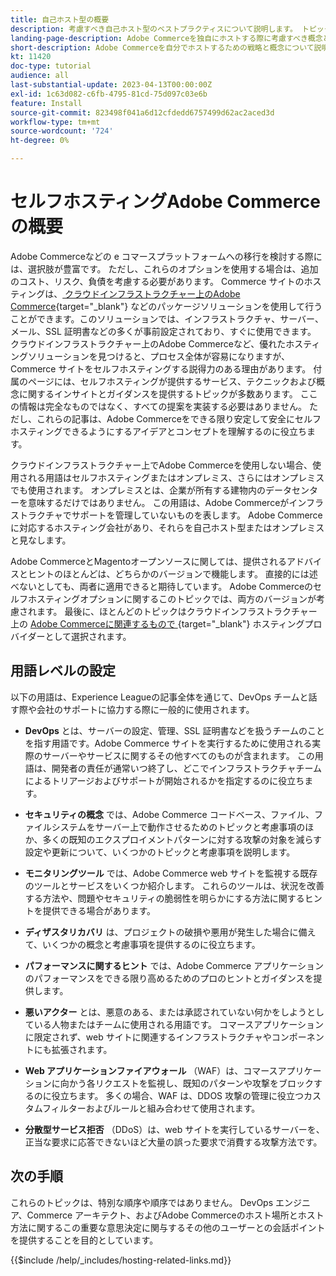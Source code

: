 ```yaml
---
title: 自己ホスト型の概要
description: 考慮すべき自己ホスト型のベストプラクティスについて説明します。 トピックは、セキュリティ要素から、災害復旧まで多岐にわたります。 これらのトピックは、Adobe Commerceを独自のバージョンでホストすることを決定した会社を支援するために用意されています。 提示される項目はすべて包括的なものではなく、安全で安定した回復力のある web サイトを促進するための適切な概念を提供する必要があります。
landing-page-description: Adobe Commerceを独自にホストする際に考慮すべき概念と事項について説明します。
short-description: Adobe Commerceを自分でホストするための戦略と概念について説明します。
kt: 11420
doc-type: tutorial
audience: all
last-substantial-update: 2023-04-13T00:00:00Z
exl-id: 1c63d082-c6fb-4795-81cd-75d097c03e6b
feature: Install
source-git-commit: 823498f041a6d12cfdedd6757499d62ac2aced3d
workflow-type: tm+mt
source-wordcount: '724'
ht-degree: 0%

---
```


# セルフホスティングAdobe Commerceの概要

Adobe Commerceなどの e コマースプラットフォームへの移行を検討する際には、選択肢が豊富です。 ただし、これらのオプションを使用する場合は、追加のコスト、リスク、負債を考慮する必要があります。 Commerce サイトのホスティングは、[ クラウドインフラストラクチャー上のAdobe Commerce](https://experienceleague.adobe.com/docs/commerce-learn/tutorials/getting-started/cloud/1-overview.html){target="_blank"} などのパッケージソリューションを使用して行うことができます。このソリューションでは、インフラストラクチャ、サーバー、メール、SSL 証明書などの多くが事前設定されており、すぐに使用できます。 クラウドインフラストラクチャー上のAdobe Commerceなど、優れたホスティングソリューションを見つけると、プロセス全体が容易になりますが、Commerce サイトをセルフホスティングする説得力のある理由があります。 付属のページには、セルフホスティングが提供するサービス、テクニックおよび概念に関するインサイトとガイダンスを提供するトピックが多数あります。 ここの情報は完全なものではなく、すべての提案を実装する必要はありません。 ただし、これらの記事は、Adobe Commerceをできる限り安定して安全にセルフホスティングできるようにするアイデアとコンセプトを理解するのに役立ちます。

クラウドインフラストラクチャー上でAdobe Commerceを使用しない場合、使用される用語はセルフホスティングまたはオンプレミス、さらにはオンプレミスでも使用されます。 オンプレミスとは、企業が所有する建物内のデータセンターを意味するだけではありません。 この用語は、Adobe Commerceがインフラストラクチャでサポートを管理していないものを表します。 Adobe Commerceに対応するホスティング会社があり、それらを自己ホスト型またはオンプレミスと見なします。

Adobe CommerceとMagentoオープンソースに関しては、提供されるアドバイスとヒントのほとんどは、どちらかのバージョンで機能します。 直接的には述べないとしても、両者に適用できると期待しています。 Adobe Commerceのセルフホスティングオプションに関するこのトピックでは、両方のバージョンが考慮されます。 最後に、ほとんどのトピックはクラウドインフラストラクチャー上の [Adobe Commerceに関連するもので ](https://experienceleague.adobe.com/docs/commerce-learn/tutorials/getting-started/cloud/1-overview.html){target="_blank"} ホスティングプロバイダーとして選択されます。

## 用語レベルの設定

以下の用語は、Experience Leagueの記事全体を通じて、DevOps チームと話す際や会社のサポートに協力する際に一般的に使用されます。

* **DevOps** とは、サーバーの設定、管理、SSL 証明書などを扱うチームのことを指す用語です。Adobe Commerce サイトを実行するために使用される実際のサーバーやサービスに関するその他すべてのものが含まれます。 この用語は、開発者の責任が通常いつ終了し、どこでインフラストラクチャチームによるトリアージおよびサポートが開始されるかを指定するのに役立ちます。

* **セキュリティの概念** では、Adobe Commerce コードベース、ファイル、ファイルシステムをサーバー上で動作させるためのトピックと考慮事項のほか、多くの既知のエクスプロイメントパターンに対する攻撃の対象を減らす設定や更新について、いくつかのトピックと考慮事項を説明します。

* **モニタリングツール** では、Adobe Commerce web サイトを監視する既存のツールとサービスをいくつか紹介します。 これらのツールは、状況を改善する方法や、問題やセキュリティの脆弱性を明らかにする方法に関するヒントを提供できる場合があります。

* **ディザスタリカバリ** は、プロジェクトの破損や悪用が発生した場合に備えて、いくつかの概念と考慮事項を提供するのに役立ちます。

* **パフォーマンスに関するヒント** では、Adobe Commerce アプリケーションのパフォーマンスをできる限り高めるためのプロのヒントとガイダンスを提供します。

* **悪いアクター** とは、悪意のある、または承認されていない何かをしようとしている人物またはチームに使用される用語です。 コマースアプリケーションに限定されず、web サイトに関連するインフラストラクチャやコンポーネントにも拡張されます。

* **Web アプリケーションファイアウォール** （WAF）は、コマースアプリケーションに向かう各リクエストを監視し、既知のパターンや攻撃をブロックするのに役立ちます。 多くの場合、WAF は、DDOS 攻撃の管理に役立つカスタムフィルターおよびルールと組み合わせて使用されます。

* **分散型サービス拒否** （DDoS）は、web サイトを実行しているサーバーを、正当な要求に応答できないほど大量の誤った要求で消費する攻撃方法です。

## 次の手順

これらのトピックは、特別な順序や順序ではありません。 DevOps エンジニア、Commerce アーキテクト、およびAdobe Commerceのホスト場所とホスト方法に関するこの重要な意思決定に関与するその他のユーザーとの会話ポイントを提供することを目的としています。

{{$include /help/_includes/hosting-related-links.md}}
